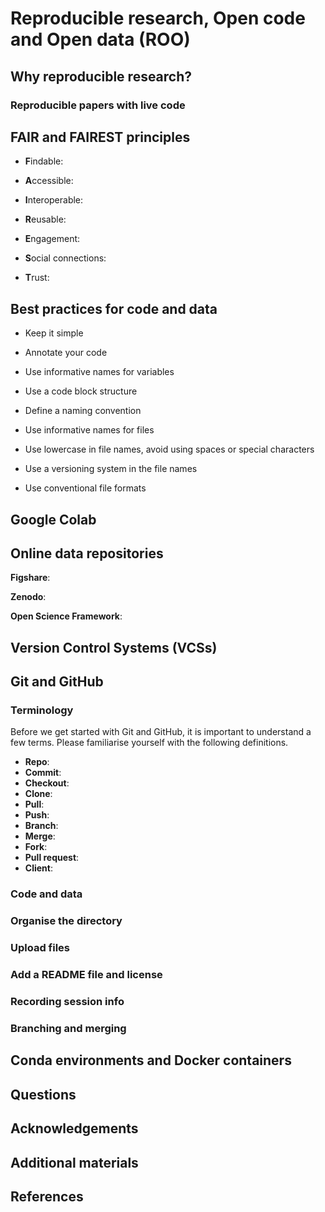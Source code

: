 # Reproducible research, Open code and Open data (ROO)

## Why reproducible research?

### Reproducible papers with live code

## FAIR and FAIREST principles

- **F**indable:
- **A**ccessible:
- **I**nteroperable:
- **R**eusable:

- **E**ngagement:
- **S**ocial connections:
- **T**rust:

## Best practices for code and data

- Keep it simple
- Annotate your code
- Use informative names for variables
- Use a code block structure

- Define a naming convention
- Use informative names for files
- Use lowercase in file names, avoid using spaces or special characters
- Use a versioning system in the file names
- Use conventional file formats

## Google Colab

## Online data repositories

**Figshare**:

**Zenodo**:

**Open Science Framework**:

## Version Control Systems (VCSs)

## Git and GitHub

### Terminology

Before we get started with Git and GitHub, it is important to understand a few terms. Please familiarise yourself with the following definitions.

- **Repo**:
- **Commit**:
- **Checkout**:
- **Clone**:
- **Pull**:
- **Push**:
- **Branch**:
- **Merge**:
- **Fork**:
- **Pull request**:
- **Client**:

### Code and data

### Organise the directory

### Upload files

### Add a README file and license

### Recording session info

### Branching and merging

## Conda environments and Docker containers

## Questions

## Acknowledgements

## Additional materials

## References
